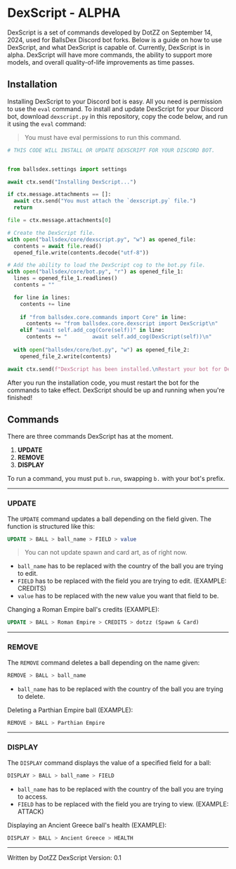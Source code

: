 # DexScript - ALPHA

DexScript is a set of commands developed by DotZZ on September 14, 2024, used for BallsDex Discord bot forks.
Below is a guide on how to use DexScript, and what DexScript is capable of.
Currently, DexScript is in alpha. DexScript will have more commands, the ability to support more models, and overall quality-of-life improvements as time passes.

## Installation

Installing DexScript to your Discord bot is easy. All you need is permission to use the `eval` command.
To install and update DexScript for your Discord bot, download `dexscript.py` in this repository, copy the code below, and run it using the `eval` command:

> You must have eval permissions to run this command.

```py
# THIS CODE WILL INSTALL OR UPDATE DEXSCRIPT FOR YOUR DISCORD BOT.


from ballsdex.settings import settings

await ctx.send("Installing DexScript...")

if ctx.message.attachments == []:
  await ctx.send("You must attach the `dexscript.py` file.")
  return

file = ctx.message.attachments[0]

# Create the DexScript file.
with open("ballsdex/core/dexscript.py", "w") as opened_file:
  contents = await file.read()
  opened_file.write(contents.decode("utf-8"))

# Add the ability to load the DexScript cog to the bot.py file.
with open("ballsdex/core/bot.py", "r") as opened_file_1:
  lines = opened_file_1.readlines()
  contents = ""

  for line in lines:
    contents += line
  
    if "from ballsdex.core.commands import Core" in line:
      contents += "from ballsdex.core.dexscript import DexScript\n"
    elif "await self.add_cog(Core(self))" in line:
      contents += "        await self.add_cog(DexScript(self))\n"
  
  with open("ballsdex/core/bot.py", "w") as opened_file_2:
    opened_file_2.write(contents)

await ctx.send(f"DexScript has been installed.\nRestart your bot for DexScript to work.\nUse `{settings.prefix}about` to test it out!")
```

After you run the installation code, you must restart the bot for the commands to take effect.
DexScript should be up and running when you're finished!

## Commands

There are three commands DexScript has at the moment.

1. **UPDATE**
2. **REMOVE**
3. **DISPLAY**

To run a command, you must put `b.run`, swapping `b.` with your bot's prefix.

-----------

### UPDATE

The `UPDATE` command updates a ball depending on the field given. The function is structured like this:<br>
```sql
UPDATE > BALL > ball_name > FIELD > value
```

> You can not update spawn and card art, as of right now.

- `ball_name` has to be replaced with the country of the ball you are trying to edit.
- `FIELD` has to be replaced with the field you are trying to edit. (EXAMPLE: CREDITS)
- `value` has to be replaced with the new value you want that field to be.

Changing a Roman Empire ball's credits (EXAMPLE):<br>
```sql
UPDATE > BALL > Roman Empire > CREDITS > dotzz (Spawn & Card)
```

-----------

### REMOVE

The `REMOVE` command deletes a ball depending on the name given:<br>
```sql
REMOVE > BALL > ball_name
```

- `ball_name` has to be replaced with the country of the ball you are trying to delete.

Deleting a Parthian Empire ball (EXAMPLE):<br>
```sql
REMOVE > BALL > Parthian Empire
```

-----------

### DISPLAY

The `DISPLAY` command displays the value of a specified field for a ball:<br>
```sql
DISPLAY > BALL > ball_name > FIELD
```

- `ball_name` has to be replaced with the country of the ball you are trying to access.
- `FIELD` has to be replaced with the field you are trying to view. (EXAMPLE: ATTACK)

Displaying an Ancient Greece ball's health (EXAMPLE):<br>
```sql
DISPLAY > BALL > Ancient Greece > HEALTH
```

-----------

Written by DotZZ
DexScript Version: 0.1
